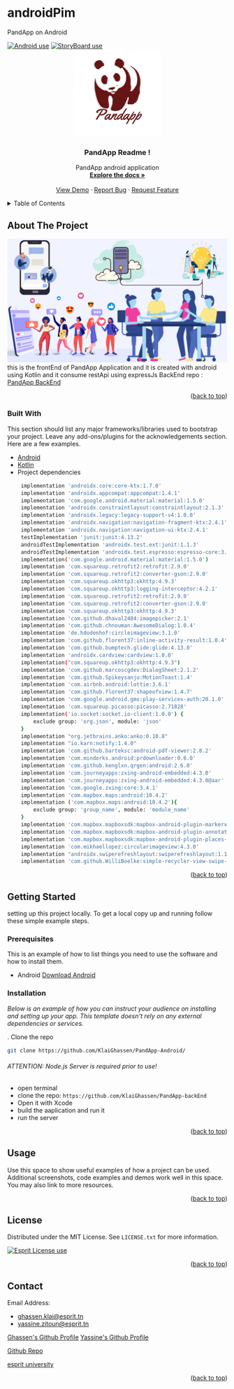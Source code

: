 # androidPim
PandApp on Android
<div id="top"></div>
<a href="https://img.shields.io/badge/Swift5-100%25-yellow"><img alt="Android use" src="https://img.shields.io/badge/Android-100%25-green"></a> <a href="https://img.shields.io/badge/Kotlin.js-red"><img alt="StoryBoard use" src="https://img.shields.io/badge/Used-kotlin-blue"></a> 
<!--
*** Thanks for checking out the Best-README-Template. If you have a suggestion
*** that would make this better, please fork the repo and create a pull request
*** or simply open an issue with the tag "enhancement".
*** Don't forget to give the project a star!
*** Thanks again! Now go create something AMAZING! :D
-->



<!-- PROJECT SHIELDS -->
<!--
*** I'm using markdown "reference style" links for readability.
*** Reference links are enclosed in brackets [ ] instead of parentheses ( ).
*** See the bottom of this document for the declaration of the reference variables
*** for contributors-url, forks-url, etc. This is an optional, concise syntax you may use.
*** https://www.markdownguide.org/basic-syntax/#reference-style-links
-->


<!-- PROJECT LOGO -->
<br />
<div align="center">
  <a href="https://github.com/KlaiGhassen/PandApp-Android">
    <img src="images/logo.png" alt="Logo" width="200" height="200">
  </a>

  <h3 align="center">PandApp Readme !</h3>

  <p align="center">
   PandApp android application
    <br />
    <a href="https://github.com/KlaiGhassen/androidPim"><strong>Explore the docs »</strong></a>
    <br />
    <br />
    <a href="https://github.com/KlaiGhassen/PandApp-Android">View Demo</a>
    ·
    <a href="https://github.com/KlaiGhassen/PandApp-Android/issues">Report Bug</a>
    ·
    <a href="https://github.com/KlaiGhassen/PandApp-Android/issues">Request Feature</a>
  </p>
</div>



<!-- TABLE OF CONTENTS -->
<details>
  <summary>Table of Contents</summary>
  <ol>
    <li>
      <a href="#about-the-project">About The Project</a>
      <ul>
        <li><a href="#built-with">Built With</a></li>
      </ul>
    </li>
    <li>
      <a href="#getting-started">Getting Started</a>
      <ul>
        <li><a href="#prerequisites">Prerequisites</a></li>
        <li><a href="#installation">Installation</a></li>
      </ul>
    </li>
    <li><a href="#usage">Usage</a></li>
    <li><a href="#license">License</a></li>
    <li><a href="#contact">Contact</a></li>
  </ol>
</details>



<!-- ABOUT THE PROJECT -->
## About The Project

[![Product Name Screen Shot][product-screenshot]](https://example.com)
this is the frontEnd of PandApp Application and it is created with android using Kotlin and it consume restApi using expressJs
BackEnd repo : [PandApp BackEnd](https://github.com/KlaiGhassen/PandApp-backEnd)

<p align="right">(<a href="#top">back to top</a>)</p>



### Built With

This section should list any major frameworks/libraries used to bootstrap your project. Leave any add-ons/plugins for the acknowledgements section. Here are a few examples.

* [Android](https://www.android.com)
* [Kotlin](https://kotlinlang.org)
* Project dependencies
   ```sh
    implementation 'androidx.core:core-ktx:1.7.0'
    implementation 'androidx.appcompat:appcompat:1.4.1'
    implementation 'com.google.android.material:material:1.5.0'
    implementation 'androidx.constraintlayout:constraintlayout:2.1.3'
    implementation 'androidx.legacy:legacy-support-v4:1.0.0'
    implementation 'androidx.navigation:navigation-fragment-ktx:2.4.1'
    implementation 'androidx.navigation:navigation-ui-ktx:2.4.1'
    testImplementation 'junit:junit:4.13.2'
    androidTestImplementation 'androidx.test.ext:junit:1.1.3'
    androidTestImplementation 'androidx.test.espresso:espresso-core:3.4.0'
    implementation('com.google.android.material:material:1.5.0')
    implementation 'com.squareup.retrofit2:retrofit:2.9.0'
    implementation 'com.squareup.retrofit2:converter-gson:2.9.0'
    implementation 'com.squareup.okhttp3:okhttp:4.9.3'
    implementation 'com.squareup.okhttp3:logging-interceptor:4.2.1'
    implementation 'com.squareup.retrofit2:retrofit:2.9.0'
    implementation 'com.squareup.retrofit2:converter-gson:2.9.0'
    implementation 'com.squareup.okhttp3:okhttp:4.9.3'
    implementation 'com.github.dhaval2404:imagepicker:2.1'
    implementation 'com.github.chnouman:AwesomeDialog:1.0.4'
    implementation 'de.hdodenhof:circleimageview:3.1.0'
    implementation 'com.github.florent37:inline-activity-result:1.0.4'
    implementation 'com.github.bumptech.glide:glide:4.13.0'
    implementation 'androidx.cardview:cardview:1.0.0'
    implementation("com.squareup.okhttp3:okhttp:4.9.3")
    implementation 'com.github.marcoscgdev:DialogSheet:2.1.2'
    implementation 'com.github.Spikeysanju:MotionToast:1.4'
    implementation 'com.airbnb.android:lottie:3.6.1'
    implementation 'com.github.florent37:shapeofview:1.4.7'
    implementation 'com.google.android.gms:play-services-auth:20.1.0'
    implementation 'com.squareup.picasso:picasso:2.71828'
    implementation('io.socket:socket.io-client:1.0.0') {
        exclude group: 'org.json', module: 'json'
    }
    implementation "org.jetbrains.anko:anko:0.10.8"
    implementation "io.karn:notify:1.4.0"
    implementation 'com.github.barteksc:android-pdf-viewer:2.8.2'
    implementation 'com.mindorks.android:prdownloader:0.6.0'
    implementation 'com.github.kenglxn.qrgen:android:2.6.0'
    implementation 'com.journeyapps:zxing-android-embedded:4.3.0'
    implementation 'com.journeyapps:zxing-android-embedded:4.3.0@aar'
    implementation 'com.google.zxing:core:3.4.1'
    implementation 'com.mapbox.maps:android:10.4.2'
    implementation ('com.mapbox.maps:android:10.4.2'){
        exclude group: 'group_name', module: 'module_name'
    }
    implementation 'com.mapbox.mapboxsdk:mapbox-android-plugin-markerview-v9:0.4.0'
    implementation 'com.mapbox.mapboxsdk:mapbox-android-plugin-annotation-v9:0.9.0'
    implementation 'com.mapbox.mapboxsdk:mapbox-android-plugin-places-v9:0.12.0'
    implementation 'com.mikhaellopez:circularimageview:4.3.0'
    implementation "androidx.swiperefreshlayout:swiperefreshlayout:1.1.0"
    implementation 'com.github.WilliBoelke:simple-recycler-view-swipe-gestures:1.3'

   ```

<p align="right">(<a href="#top">back to top</a>)</p>



<!-- GETTING STARTED -->
## Getting Started

setting up this project locally.
To get a local copy up and running follow these simple example steps.

### Prerequisites

This is an example of how to list things you need to use the software and how to install them.
* Android
 [Download Android](https://developer.android.com/studio)

### Installation

_Below is an example of how you can instruct your audience on installing and setting up your app. This template doesn't rely on any external dependencies or services._

. Clone the repo
   ```sh
   git clone https://github.com/KlaiGhassen/PandApp-Android/
   ```
   
###### ATTENTION: Node.js Server is required prior to use!

- open terminal
- clone the repo: `https://github.com/KlaiGhassen/PandApp-backEnd`
- Open it with Xcode
- build the aaplication and run it 
- run the server

<p align="right">(<a href="#top">back to top</a>)</p>



<!-- USAGE EXAMPLES -->
## Usage

Use this space to show useful examples of how a project can be used. Additional screenshots, code examples and demos work well in this space. You may also link to more resources.


<p align="right">(<a href="#top">back to top</a>)</p>



<!-- LICENSE -->
## License

Distributed under the MIT License. See `LICENSE.txt` for more information.

<a href="https://img.shields.io/badge/License-Esprit-brightgreen"><img alt="Esprit License use" src="https://img.shields.io/badge/License-Esprit-brightgreen"></a>

<p align="right">(<a href="#top">back to top</a>)</p>



<!-- CONTACT -->
## Contact

Email Address:
- ghassen.klai@esprit.tn 
- yassine.zitoun@esprit.tn

[Ghassen's Github Profile](https://github.com/KlaiGhassen)
[Yassine's Github Profile](https://github.com/zwayten)

[Github Repo](https://github.com/KlaiGhassen/IosBack)

[esprit university](https://esprit.tn/)
<p align="right">(<a href="#top">back to top</a>)</p>



<!-- MARKDOWN LINKS & IMAGES -->
<!-- https://www.markdownguide.org/basic-syntax/#reference-style-links -->
[contributors-shield]: https://img.shields.io/github/contributors/othneildrew/Best-README-Template.svg?style=for-the-badge
[contributors-url]: https://github.com/KlaiGhassen/PandApp-Android/graphs/contributors
[forks-shield]: https://img.shields.io/github/forks/othneildrew/Best-README-Template.svg?style=for-the-badge
[forks-url]: https://github.com/KlaiGhassen/PandApp-Android/network/members
[stars-shield]: https://img.shields.io/github/stars/othneildrew/Best-README-Template.svg?style=for-the-badge
[stars-url]: https://github.com/KlaiGhassen/PandApp-Android/stargazers
[issues-shield]: https://img.shields.io/github/issues/othneildrew/Best-README-Template.svg?style=for-the-badge
[issues-url]: https://github.com/KlaiGhassen/PandApp-Android/issues
[license-shield]: https://img.shields.io/github/license/othneildrew/Best-README-Template.svg?style=for-the-badge
[license-url]: https://github.com/othneildrew/Best-README-Template/blob/master/LICENSE.txt
[product-screenshot]: images/ReadMe1.png
<div id="top"></div>
